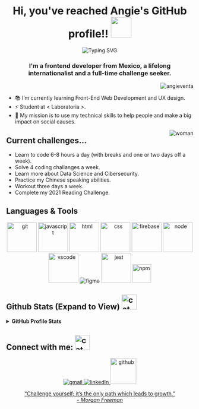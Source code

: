 <!-- Gif found on GIPHY made by @espritofficial -->
<h1 align="center"> Hi, you've reached Angie's GitHub profile!! <img src="https://media.giphy.com/media/fAhZm10htd8TrQO6le/giphy.gif" width="55"></h1>
<p align="center">
  <img src="https://readme-typing-svg.herokuapp.com?color=%23BE29F7&amp;center=true&amp;vCenter=true&amp;lines=Front+-end+Developer.;Self-motivated+tech+enthusiast.;Always+a+student%2C+never+a+master." alt="Typing SVG">
</p>
<h3 align="center">I'm a frontend developer from Mexico, a lifelong internationalist and a full-time challenge seeker.</h3>
<p align="right"> <img align="center" src="https://komarev.com/ghpvc/?username=angieventa&label=Angie's%20Profile%20views&color=14cff0&style=plastic" alt="angieventa" />
</p>

<ul>
	<li> 📚 I’m currently learning Front-End Web Development and UX design. </li>
	<li> ⚡ Student at &lt Laboratoria &gt. </li>
	<li> 🌱 My mission is to use my technical skills to help people and make a big impact on social causes. </li>
</ul>
<img align="right" src="https://media.giphy.com/media/7IX8vUDnZRBELrqkfw/giphy.gif" alt="woman" /> <!-- Gif found on GIPHY made by @imaginieedu -->
<h2> Current challenges... </h2>
<ul>
	<li> Learn to code 6-8 hours a day (with breaks and one or two days off a week). </li> 
	<li> Solve 4 coding challanges a week. </li>
	<li> Learn more about Data Science and Cibersecurity. </li>
	<li> Practice my Chinese speaking abilities. </li>
	<li> Workout three days a week. </li>
	<li> Complete my 2021 Reading Challenge. </li>
</ul>


## Languages & Tools 
<!-- Gifs found on GIPHY made by @devrock @bunny_is_moving -->
<p align="center">
  <img alt="git" src="https://media.giphy.com/media/kH1DBkPNyZPOk0BxrM/giphy.gif" width="80" title="git"/>
  <img alt="javascript" src="https://media.giphy.com/media/ln7z2eWriiQAllfVcn/giphy.gif" width="80" title="javascript"/>
  <img alt="html" src="https://media.giphy.com/media/XAxylRMCdpbEWUAvr8/giphy.gif" width="80" title="html"/>
  <img alt="css" src="https://media.giphy.com/media/fsEaZldNC8A1PJ3mwp/giphy.gif" width="80" title="css"/>
  <img alt="firebase" src="https://media.giphy.com/media/Ri2TUcKlaOcaDBxFpY/giphy.gif" width="80" title="firebase"/>
  <img alt="node" src="https://media.giphy.com/media/kdFc8fubgS31b8DsVu/giphy.gif" width="80" title="node">
  <img alt="vscode" src="https://media.giphy.com/media/IdyAQJVN2kVPNUrojM/giphy.gif" width="80" title="vscode"/>
  <img alt="figma" src="https://img.icons8.com/clouds/95/000000/figma.png" title="figma"/>
  <img alt="jest" src="https://cdn.iconscout.com/icon/free/png-256/jest-3630129-3031261.png" width="80" title="jest"/>
  <img src="https://cdn.jsdelivr.net/gh/devicons/devicon@latest/icons/npm/npm-original-wordmark.svg" width="50px" title="npm"/>
</p>

## Github Stats (Expand to View) <img alt="cat" src="https://media.giphy.com/media/RYYcIqEj5pR2Ro8luH/giphy.gif" width="40" title="cat"/> <!-- Gif found on GIPHY made by @bunny_is_moving -->

<details> 
  <summary><b> GitHub Profile Stats </b></summary>
  <br/>
  <p align="center">
    <a href="https://github.com/AngieVenta"><img align="center" src="https://github-readme-stats.vercel.app/api?username=angieventa&show_icons=true&theme=github_dark" alt="angieventa" height="192px"/></a>
	</p>
	<p  align="center">
	  <a href="https://github.com/AngieVenta"><img alt="Angie's Activity Graph" src="https://activity-graph.herokuapp.com/graph?username=angieventa&theme=react-dark" /></a>
	</p> 
</details>

## Connect with me: <img alt="cat contact" src="https://media.giphy.com/media/CijNvKrDjUcAobxU9N/giphy.gif" width="40" title="cat contact"/> <!-- Gif found on GIPHY made by @bunny_is_moving --> 
<p align="center">
 <!-- Socials (Icons from https://icons8.com/) -->
  <a href="mailto:angelicaventap@gmail.com"><img src="https://img.icons8.com/dusk/64/000000/gmail.png" title="gmail"/>
  <a href="http://www.linkedin.com/in/gloria-angelica-venta-perez"><img src="https://img.icons8.com/dusk/64/000000/linkedin.png" title="linkedIn"/>
  <a href="https://github.com/AngieVenta"><img src="https://img.icons8.com/plasticine/100/000000/github.png" width="70" title="github"/>
</p>

	  
<p align="center">
	“Challenge yourself; it’s the only path which leads to growth.” <br> <cite> - Morgan Freeman<cite>
</p>


